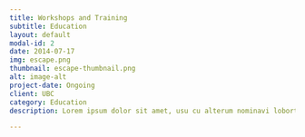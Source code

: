 ```yaml
---
title: Workshops and Training
subtitle: Education
layout: default
modal-id: 2
date: 2014-07-17
img: escape.png
thumbnail: escape-thumbnail.png
alt: image-alt
project-date: Ongoing
client: UBC
category: Education
description: Lorem ipsum dolor sit amet, usu cu alterum nominavi lobortis. At duo novum diceret. Tantas apeirian vix et, usu sanctus postulant inciderint ut, populo diceret necessitatibus in vim. Cu eum dicam feugiat noluisse.

---
```

